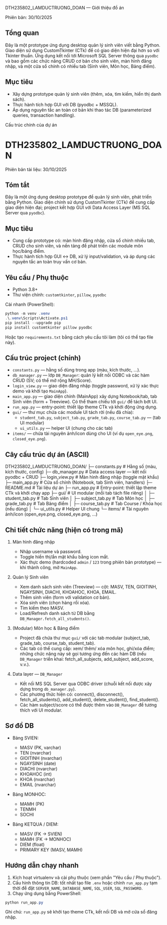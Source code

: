 DTH235802_LAMDUCTRUONG_DOAN — Giới thiệu đồ án

Phiên bản: 30/10/2025

Tổng quan
---------
Đây là một prototype ứng dụng desktop quản lý sinh viên viết bằng Python. Giao diện sử dụng CustomTkinter (CTk) để có giao diện hiện đại hơn so với Tkinter thuần. Ứng dụng kết nối tới Microsoft SQL Server thông qua `pyodbc` và bao gồm các chức năng CRUD cơ bản cho sinh viên, màn hình đăng nhập, và một cửa sổ chính có nhiều tab (Sinh viên, Môn học, Bảng điểm).

Mục tiêu
--------
- Xây dựng prototype quản lý sinh viên (thêm, xóa, tìm kiếm, hiển thị danh sách).
- Thực hành tích hợp GUI với DB (pyodbc + MSSQL).
- Áp dụng nguyên tắc an toàn cơ bản khi thao tác DB (parameterized queries, transaction handling).

Cấu trúc chính của dự án
# DTH235802_LAMDUCTRUONG_DOAN

Phiên bản tài liệu: 30/10/2025

Tóm tắt
-------
Đây là một ứng dụng desktop prototype để quản lý sinh viên, phát triển bằng Python. Giao diện chính sử dụng CustomTkinter (CTk) để cung cấp giao diện hiện đại; project kết hợp GUI với Data Access Layer (MS SQL Server qua `pyodbc`).

Mục tiêu
--------
- Cung cấp prototype có: màn hình đăng nhập, cửa sổ chính nhiều tab, CRUD cho sinh viên, và nền tảng để phát triển các module môn học/bảng điểm.
- Thực hành tích hợp GUI ↔ DB, xử lý input/validation, và áp dụng các nguyên tắc an toàn truy vấn cơ bản.

Yêu cầu / Phụ thuộc
-------------------
- Python 3.8+
- Thư viện chính: `customtkinter`, `pillow`, `pyodbc`

Cài nhanh (PowerShell):

```powershell
python -m venv .venv
.\.venv\Scripts\Activate.ps1
pip install --upgrade pip
pip install customtkinter pillow pyodbc
```

Hoặc tạo `requirements.txt` bằng cách yêu cầu tôi làm (tôi có thể tạo file này).

Cấu trúc project (chính)
-------------------------
- `constants.py` — hằng số dùng trong app (màu, kích thước, ...).
- `db_manager.py` — lớp `DB_Manager`: quản lý kết nối ODBC và các hàm CRUD (SV; có thể mở rộng MH/Score).
- `login_view.py` — giao diện đăng nhập (toggle password, xử lý xác thực demo và khởi tạo `MainApp`).
- `main_app.py` — giao diện chính (MainApp) xây dựng Notebook/tab, tab Sinh viên (form + Treeview). Có thể tham chiếu tới `gui/` để tách bớt UI.
- `run_app.py` — entry-point: thiết lập theme CTk và khởi động ứng dụng.
- `gui/` — thư mục chứa các module UI tách rời (nếu đã chia):
	- `student_tab.py`, `subject_tab.py`, `grade_tab.py`, `course_tab.py` — (tab UI modular)
	- `ui_utils.py` — helper UI (chung cho các tab)
- `items/` — chứa tài nguyên ảnh/icon dùng cho UI (ví dụ `open_eye.png`, `closed_eye.png`).

Cây cấu trúc dự án (ASCII)
---------------------------
DTH235802_LAMDUCTRUONG_DOAN/
├─ constants.py            # Hằng số (màu, kích thước, config)
├─ db_manager.py          # Data access layer — kết nối pyodbc + CRUD
├─ login_view.py          # Màn hình đăng nhập (toggle mật khẩu)
├─ main_app.py            # Cửa sổ chính (Notebook, tab Sinh viên, handlers)
├─ README.md              # Tài liệu dự án
├─ run_app.py             # Entry-point: thiết lập theme CTk và khởi chạy app
├─ gui/                   # UI modular (mỗi tab tách file riêng)
│  ├─ student_tab.py      # Tab Sinh viên
│  ├─ subject_tab.py      # Tab Môn học
│  ├─ grade_tab.py        # Tab Bảng điểm
│  ├─ course_tab.py       # Tab Course / Khóa học (nếu dùng)
│  └─ ui_utils.py         # Helper UI chung
└─ items/                 # Tài nguyên ảnh/icon (open_eye.png, closed_eye.png, ...)

Chi tiết chức năng (hiện có trong mã)
-------------------------------------
1) Màn hình đăng nhập
	- Nhập username và password.
	- Toggle hiển thị/ẩn mật khẩu bằng icon mắt.
	- Xác thực demo (hardcoded `admin` / `123` trong phiên bản prototype) — khi thành công, mở `MainApp`.

2) Quản lý Sinh viên
	- Xem danh sách sinh viên (Treeview) — cột: MASV, TEN, GIOITINH, NGAYSINH, DIACHI, KHOAHOC, KHOA, EMAIL.
	- Thêm sinh viên (form với validation cơ bản).
	- Xóa sinh viên (chọn hàng rồi xóa).
	- Tìm kiếm theo MASV.
	- Load/Refresh danh sách từ DB bằng `DB_Manager.fetch_all_students()`.

3) (Modular) Môn học & Bảng điểm
	- Project đã chứa thư mục `gui/` với các tab modular (subject_tab, grade_tab, course_tab, student_tab).
	- Các tab có thể cung cấp: xem/ thêm/ xóa môn học, ghi/xóa điểm; những chức năng này sẽ gọi tương ứng đến các hàm DB (nếu `DB_Manager` triển khai: fetch_all_subjects, add_subject, add_score, v.v.).

4) Data layer — `DB_Manager`
	- Kết nối MS SQL Server qua ODBC driver (chuỗi kết nối được xây dựng trong `db_manager.py`).
	- Các phương thức hiện có: connect(), disconnect(), fetch_all_students(), add_student(), delete_student(), find_student().
	- Các hàm subject/score có thể được thêm vào `DB_Manager` để tương thích với UI modular.

Sơ đồ DB
----------------------------
- Bảng SVIEN:
	- MASV (PK, varchar)
	- TEN (nvarchar)
	- GIOITINH (nvarchar)
	- NGAYSINH (date)
	- DIACHI (nvarchar)
	- KHOAHOC (int)
	- KHOA (nvarchar)
	- EMAIL (nvarchar)

- Bảng MONHOC:
	- MAMH (PK)
	- TENMH
	- SOCHI

- Bảng KETQUA / DIEM:
	- MASV (FK -> SVIEN)
	- MAMH (FK -> MONHOC)
	- DIEM (float)
	- PRIMARY KEY (MASV, MAMH)

Hướng dẫn chạy nhanh
---------------------
1. Kích hoạt virtualenv và cài phụ thuộc (xem phần "Yêu cầu / Phụ thuộc").
2. Cấu hình thông tin DB: tốt nhất tạo file `.env` hoặc chỉnh `run_app.py` tạm thời để đặt `SERVER_NAME`, `DATABASE_NAME`, `SQL_USER`, `SQL_PASSWORD`.
3. Chạy ứng dụng bằng PowerShell:

```powershell
python run_app.py
```

Ghi chú: `run_app.py` sẽ khởi tạo theme CTk, kết nối DB và mở cửa sổ đăng nhập.
